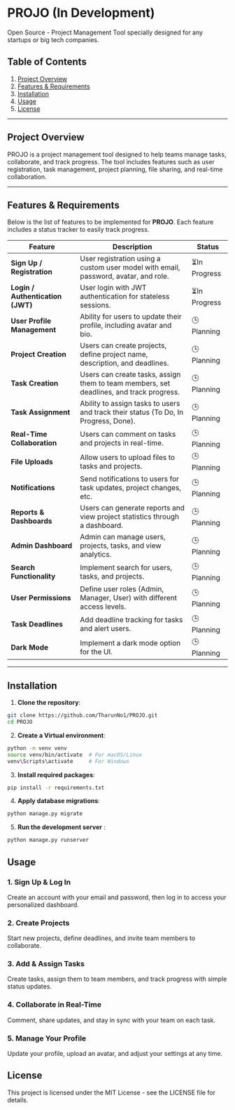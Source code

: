 # PROJO (In Development)
Open Source - Project Management Tool specially designed for any startups or big tech companies.

## Table of Contents
1. [Project Overview](#project-overview)
2. [Features & Requirements](#features--requirements)
3. [Installation](#installation)
4. [Usage](#usage)
5. [License](#license)

---

## Project Overview 

PROJO is a project management tool designed to help teams manage tasks, collaborate, and track progress. The tool includes features such as user registration, task management, project planning, file sharing, and real-time collaboration.

---

## Features & Requirements

Below is the list of features to be implemented for **PROJO**. Each feature includes a status tracker to easily track progress.

| Feature | Description | Status |
| ------ | ----------- | -------- |
| **Sign Up / Registration** | User registration using a custom user model with email, password, avatar, and role. | ⏳In Progress |
| **Login / Authentication (JWT)** | User login with JWT authentication for stateless sessions. | ⏳In Progress |
| **User Profile Management** | Ability for users to update their profile, including avatar and bio. | 🕒Planning |
| **Project Creation** | Users can create projects, define project name, description, and deadlines. | 🕒Planning |
| **Task Creation** | Users can create tasks, assign them to team members, set deadlines, and track progress. | 🕒Planning |
| **Task Assignment** | Ability to assign tasks to users and track their status (To Do, In Progress, Done). | 🕒Planning |
| **Real-Time Collaboration** | Users can comment on tasks and projects in real-time. | 🕒Planning |
| **File Uploads** | Allow users to upload files to tasks and projects. | 🕒Planning |
| **Notifications** | Send notifications to users for task updates, project changes, etc. | 🕒Planning |
| **Reports & Dashboards** | Users can generate reports and view project statistics through a dashboard. | 🕒Planning |
| **Admin Dashboard** | Admin can manage users, projects, tasks, and view analytics. | 🕒Planning |
| **Search Functionality** | Implement search for users, tasks, and projects. | 🕒Planning |
| **User Permissions** | Define user roles (Admin, Manager, User) with different access levels. | 🕒Planning |
| **Task Deadlines** | Add deadline tracking for tasks and alert users. | 🕒Planning |
| **Dark Mode** | Implement a dark mode option for the UI. | 🕒Planning |

---

## Installation

1. **Clone the repository**:
```bash
git clone https://github.com/TharunNo1/PROJO.git
cd PROJO
```
2. **Create a Virtual environment**:
  ```bash
  python -m venv venv
  source venv/bin/activate  # For macOS/Linux
  venv\Scripts\activate     # For Windows
  ```
3. **Install required packages**:
  ```bash
  pip install -r requirements.txt
  ```
4. **Apply database migrations**:
  ```bash
  python manage.py migrate
  ```
5. **Run the development server** :
  ```bash
  python manage.py runserver
  ```

## Usage

### 1. **Sign Up & Log In**  
Create an account with your email and password, then log in to access your personalized dashboard.

### 2. **Create Projects**  
Start new projects, define deadlines, and invite team members to collaborate.

### 3. **Add & Assign Tasks**  
Create tasks, assign them to team members, and track progress with simple status updates.

### 4. **Collaborate in Real-Time**  
Comment, share updates, and stay in sync with your team on each task.

### 5. **Manage Your Profile**  
Update your profile, upload an avatar, and adjust your settings at any time.


## License
This project is licensed under the MIT License - see the LICENSE file for details.



